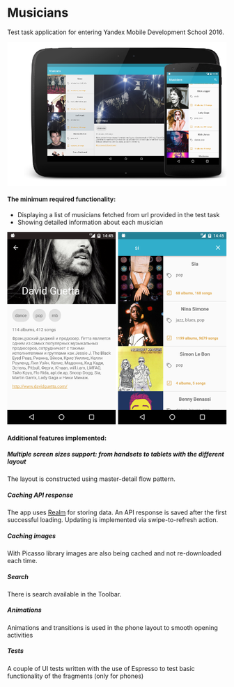 # Musicians
Test task application for entering Yandex Mobile Development School 2016.

![alt text](https://raw.githubusercontent.com/svvorf/mobilization-musicians/master/publish/showcase.png "Musicians")

#### The minimum required functionality:
* Displaying a list of musicians fetched from url provided in the test task
* Showing detailed information about each musician

![alt text](https://raw.githubusercontent.com/svvorf/mobilization-musicians/master/publish/screens.png "Screenshots")

#### Additional features implemented:
##### Multiple screen sizes support: from handsets to tablets with the different layout
The layout is constructed using master-detail flow pattern.
##### Caching API response
The app uses [Realm](https://realm.io) for storing data. An API response is saved after the first successful loading. Updating is implemented via swipe-to-refresh action.
##### Caching images
With Picasso library images are also being cached and not re-downloaded each time.
##### Search
There is search available in the Toolbar.
##### Animations
Animations and transitions is used in the phone layout to smooth opening activities
##### Tests
A couple of UI tests written with the use of Espresso to test basic functionality of the fragments (only for phones)
